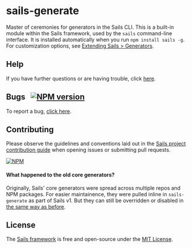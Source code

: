 # sails-generate

Master of ceremonies for generators in the Sails CLI.
This is a built-in module within the Sails framework, used by the `sails` command-line interface.  It is installed automatically when you run `npm install sails -g`.
For customization options, see [Extending Sails > Generators](https://sailsjs.com/documentation/concepts/extending-sails/generators).


## Help

If you have further questions or are having trouble, click [here](https://sailsjs.com/support).


## Bugs &nbsp; [![NPM version](https://badge.fury.io/js/sails-generate.svg)](http://npmjs.com/package/sails-generate)

To report a bug, [click here](https://sailsjs.com/bugs).


## Contributing

Please observe the guidelines and conventions laid out in the [Sails project contribution guide](https://sailsjs.com/documentation/contributing) when opening issues or submitting pull requests.

[![NPM](https://nodei.co/npm/sails-generate.png?downloads=true)](http://npmjs.com/package/sails-generate)


#### What happened to the old core generators?

Originally, Sails' core generators were spread across multiple repos and NPM packages.  For easier maintainence, they were pulled inline in `sails-generate` as part of Sails v1.  But they can still be overridden or disabled in [the same way as before](https://sailsjs.com/documentation/concepts/extending-sails/generators/custom-generators).

## License

The [Sails framework](https://sailsjs.com) is free and open-source under the [MIT License](https://sailsjs.com/license).

